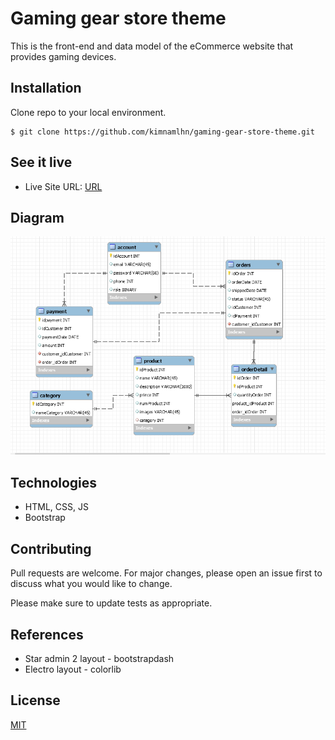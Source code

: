 # Gaming gear store theme

This is the front-end and data model of the eCommerce website that provides gaming devices.

## Installation

Clone repo to your local environment.

```
$ git clone https://github.com/kimnamlhn/gaming-gear-store-theme.git
```

## See it live

- Live Site URL: [URL](https://kimnamlhn.github.io/gaming-gear-store-theme/)

## Diagram

![Diagram](https://github.com/kimnamlhn/gaming-gear-store-theme/blob/main/data/diagram.png)

## Technologies

- HTML, CSS, JS
- Bootstrap

## Contributing
Pull requests are welcome. For major changes, please open an issue first to discuss what you would like to change.

Please make sure to update tests as appropriate.

## References
- Star admin 2 layout - bootstrapdash
- Electro layout - colorlib

## License
[MIT](https://choosealicense.com/licenses/mit/)
